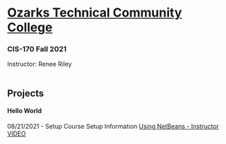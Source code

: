 # [Ozarks Technical Community College](https://otc.edu)

### CIS-170 Fall 2021
Instructor: Renee Riley
<br>
<br>

## Projects
#### Hello World
08/21/2021 - Setup Course Setup Information
[Using NetBeans - Instructor VIDEO](https://youtu.be/c8mFOu-meao)
###


